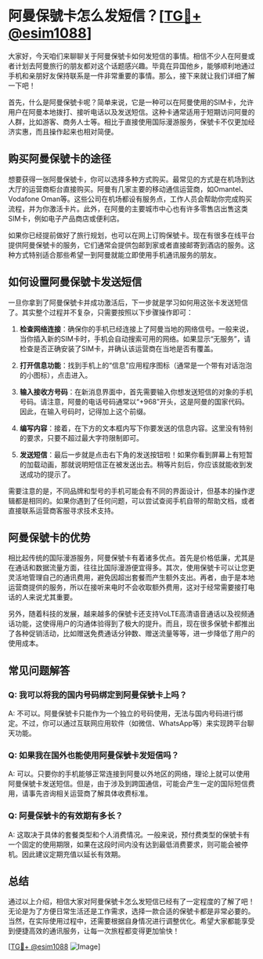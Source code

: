 # 阿曼保號卡怎么发短信？[[TG💪+ @esim1088](https://t.me/s/esim1088)]

大家好，今天咱们来聊聊关于阿曼保號卡如何发短信的事情。相信不少人在阿曼或者计划去阿曼旅行的朋友都对这个话题感兴趣。毕竟在异国他乡，能够顺利地通过手机和亲朋好友保持联系是一件非常重要的事情。那么，接下来就让我们详细了解一下吧！

首先，什么是阿曼保號卡呢？简单来说，它是一种可以在阿曼使用的SIM卡，允许用户在阿曼本地拨打、接听电话以及发送短信。这种卡通常适用于短期访问阿曼的人群，比如游客、商务人士等。相比于直接使用国际漫游服务，保號卡不仅更加经济实惠，而且操作起来也相对简便。

## 购买阿曼保號卡的途径

想要获得一张阿曼保號卡，你可以选择多种方式购买。最常见的方式是在机场到达大厅的运营商柜台直接购买。阿曼有几家主要的移动通信运营商，如Omantel、Vodafone Oman等。这些公司在机场都设有服务点，工作人员会帮助你完成购买流程，并为你激活卡片。此外，在阿曼的主要城市中心也有许多零售店出售这类SIM卡，例如电子产品商店或便利店。

如果你已经提前做好了旅行规划，也可以在网上订购保號卡。现在有很多在线平台提供阿曼保號卡的服务，它们通常会提供包邮到家或者直接邮寄到酒店的服务。这种方式特别适合那些希望一到阿曼就能立即使用手机通讯服务的朋友。

## 如何设置阿曼保號卡发送短信

一旦你拿到了阿曼保號卡并成功激活后，下一步就是学习如何用这张卡发送短信了。其实整个过程并不复杂，只需要按照以下步骤操作即可：

1. **检查网络连接**：确保你的手机已经连接上了阿曼当地的网络信号。一般来说，当你插入新的SIM卡时，手机会自动搜索可用的网络。如果显示“无服务”，请检查是否正确安装了SIM卡，并确认该运营商在当地是否有覆盖。

2. **打开信息功能**：找到手机上的“信息”应用程序图标（通常是一个带有对话泡泡的小图标），点击进入。

3. **输入接收方号码**：在新消息界面中，首先需要输入你想发送短信的对象的手机号码。请注意，阿曼的电话号码通常以“+968”开头，这是阿曼的国家代码。因此，在输入号码时，记得加上这个前缀。

4. **编写内容**：接着，在下方的文本框内写下你要发送的信息内容。这里没有特别的要求，只要不超过最大字符限制即可。

5. **发送短信**：最后一步就是点击右下角的发送按钮啦！如果你看到屏幕上有短暂的加载动画，那就说明短信正在被发送出去。稍等片刻后，你应该就能收到发送成功的提示了。

需要注意的是，不同品牌和型号的手机可能会有不同的界面设计，但基本的操作逻辑都是相同的。如果你遇到了任何问题，可以尝试查阅手机自带的帮助文档，或者直接联系运营商客服寻求技术支持。

## 阿曼保號卡的优势

相比起传统的国际漫游服务，阿曼保號卡有着诸多优点。首先是价格低廉，尤其是在通话和数据流量方面，往往比国际漫游便宜得多。其次，使用保號卡可以让您更灵活地管理自己的通讯费用，避免因超出套餐而产生额外支出。再者，由于是本地运营商提供的服务，所以在接听来电时不会收取额外费用，这对于经常需要接打电话的人来说尤其重要。

另外，随着科技的发展，越来越多的保號卡还支持VoLTE高清语音通话以及视频通话功能，这使得用户的沟通体验得到了极大的提升。而且，现在很多保號卡都推出了各种促销活动，比如赠送免费通话分钟数、赠送流量等等，进一步降低了用户的使用成本。

## 常见问题解答

### Q: 我可以将我的国内号码绑定到阿曼保號卡上吗？
A: 不可以。阿曼保號卡只能作为一个独立的号码使用，无法与国内号码进行绑定。不过，你可以通过互联网应用软件（如微信、WhatsApp等）来实现跨平台聊天功能。

### Q: 如果我在国外也能使用阿曼保號卡发短信吗？
A: 可以。只要你的手机能够正常连接到阿曼以外地区的网络，理论上就可以使用阿曼保號卡发送短信。但是，由于涉及到跨国通信，可能会产生一定的国际短信费用，请事先咨询相关运营商了解具体收费标准。

### Q: 阿曼保號卡的有效期有多长？
A: 这取决于具体的套餐类型和个人消费情况。一般来说，预付费类型的保號卡有一个固定的使用期限，如果在这段时间内没有达到最低消费要求，则可能会被停机。因此建议定期充值以延长有效期。

## 总结

通过以上介绍，相信大家对阿曼保號卡怎么发短信已经有了一定程度的了解了吧！无论是为了方便日常生活还是工作需求，选择一款合适的保號卡都是非常必要的。当然，在实际使用过程中，还需要根据自身情况进行调整优化。希望大家都能享受到便捷高效的通讯服务，让每一次旅程都变得更加愉快！

[[TG💪+ @esim1088](https://t.me/s/esim1088) ![Image](https://i.postimg.cc/4NQfJmqS/Snipaste-2025-05-13-00-14-12.png)]